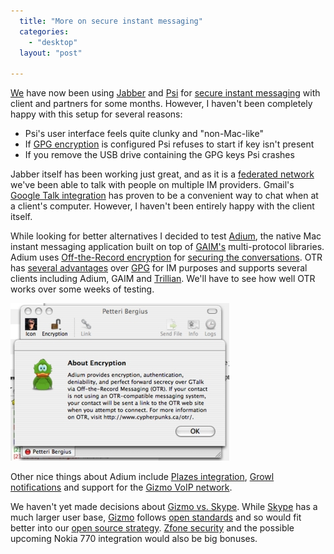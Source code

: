 ```yaml
---
  title: "More on secure instant messaging"
  categories: 
    - "desktop"
  layout: "post"

---
```

[We][1] have now been using [Jabber][21] and [Psi][2] for [secure instant messaging][3] with client and partners for some months. However, I haven't been completely happy with this setup for several reasons:

- Psi's user interface feels quite clunky and "non-Mac-like"
- If [GPG encryption][4] is configured Psi refuses to start if key isn't present
- If you remove the USB drive containing the GPG keys Psi crashes

Jabber itself has been working just great, and as it is a [federated network][22] we've been able to talk with people on multiple IM providers. Gmail's [Google Talk integration][23] has proven to be a convenient way to chat when at a client's computer. However, I haven't been entirely happy with the client itself.

While looking for better alternatives I decided to test [Adium][5], the native Mac instant messaging application built on top of [GAIM's][6] multi-protocol libraries. Adium uses [Off-the-Record encryption][7] for [securing the conversations][14]. OTR has [several advantages][8] over [GPG][9] for IM purposes and supports several clients including Adium, GAIM and [Trillian][10]. We'll have to see how well OTR works over some weeks of testing.

![OTR encryption in Adium](/files/adium-otr-encryption.jpg)

Other nice things about Adium include [Plazes integration][11], [Growl notifications][12] and support for the [Gizmo VoIP network][13].

We haven't yet made decisions about [Gizmo vs. Skype][18]. While [Skype][17] has a much larger user base, [Gizmo][16] follows [open standards][19] and so would fit better into our [open source strategy][15]. [Zfone security][20] and the possible upcoming Nokia 770 integration would also be big bonuses.

[1]: http://www.nemein.com/
[2]: http://psi-im.org/
[3]: http://bergie.iki.fi/blog/securing-instant-messaging/
[4]: http://psi.affinix.com/psi_docs/encryption.html
[5]: http://www.adiumx.com/index.php
[6]: http://gaim.sourceforge.net/
[7]: http://www.cypherpunks.ca/otr/
[8]: http://www.cypherpunks.ca/otr/otr-codecon.pdf
[9]: http://en.wikipedia.org/wiki/GNU_Privacy_Guard
[10]: http://rotz.org/archives/2005/05/otr_trillian.html
[11]: http://ruk.ca/article/2886
[12]: http://growl.info/
[13]: http://www.adiumxtras.com/index.php?a=xtras&xtra_id=2058
[14]: http://internet.newsforge.com/internet/05/10/07/1521221.shtml?tid=13
[15]: http://www.nemein.com/en/company/opensource.html
[16]: http://www.gizmoproject.com/
[17]: http://www.skype.com/
[18]: http://www.tomsnetworking.com/2006/01/18/crowning_the_king_of_free_talk_/
[19]: http://en.wikipedia.org/wiki/Session_Initiation_Protocol
[20]: http://www.philzimmermann.com/EN/zfone/
[21]: http://en.wikipedia.org/wiki/Jabber
[22]: http://www.imfederation.com/
[23]: http://mail.google.com/mail/help/screen4.html